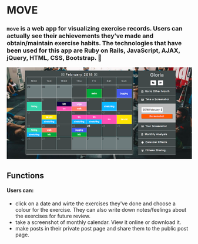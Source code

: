 # MOVE
### `move` is a web app for visualizing exercise records. Users can actually see their achievements they’ve made and obtain/maintain exercise habits. The technologies that have been used for this app are Ruby on Rails, JavaScript, AJAX, jQuery, HTML, CSS, Bootstrap. 🐰

![Alt text](/move01.png?raw=true "move")

## Functions
#### Users can:
* click on a date and wirte the exercises they've done and choose a colour for the exercise. They can also write down notes/feelings about the exercises for future review.
* take a screenshot of monthly calendar. View it online or download it.
* make posts in their private post page and share them to the public post page.


